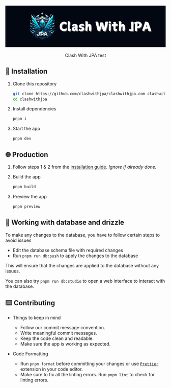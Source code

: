 <div align="center">

![JPA](./assets/jpa.png)

Clash With JPA test

</div>

## 🚀 Installation

1. Clone this repository
    ```sh
    git clone https://github.com/clashwithjpa/clashwithjpa.com clashwithjpa
    cd clashwithjpa
    ```

2. Install dependencies
    ```sh
    pnpm i
    ```

3. Start the app
    ```sh
    pnpm dev
    ```

## 🌐 Production

1. Follow steps 1 & 2 from the [installation guide](#-installation). *Ignore if already done.*

2. Build the app
    ```sh
    pnpm build
    ```

3. Preview the app
    ```sh
    pnpm preview
    ```

## 📂 Working with database and drizzle

To make any changes to the database, you have to follow certain steps to avoid issues

- Edit the database schema file with required changes
- Run `pnpm run db:push` to apply the changes to the database

This will ensure that the changes are applied to the database without any issues.

You can also try `pnpm run db:studio` to open a web interface to interact with the database.

## ⌨️ Contributing

- Things to keep in mind
    - Follow our commit message convention.
    - Write meaningful commit messages.
    - Keep the code clean and readable.
    - Make sure the app is working as expected.

- Code Formatting
    - Run `pnpm format` before committing your changes or use [`Prettier`](https://prettier.io/) extension in your code editor.
    - Make sure to fix all the linting errors. Run `pnpm lint` to check for linting errors.
